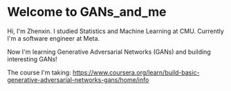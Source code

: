 # Welcome to GANs_and_me

Hi, I'm Zhenxin. I studied Statistics and Machine Learning at CMU. Currently I'm a software engineer at Meta.

Now I'm learning Generative Adversarial Networks (GANs) and building interesting GANs!

The course I'm taking: https://www.coursera.org/learn/build-basic-generative-adversarial-networks-gans/home/info

